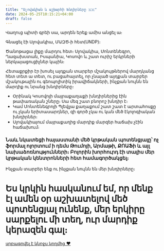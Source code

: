 ```yaml
---
title: "Սլովակիան և աշխարհի Խնդիրները 🇸🇰"
date: 2024-05-25T10:15:21+04:00
draft: false
---
```


Վաղուց պիտի գրեի սա, արդեն երեք ամիս անցել ա։

Գնացել էի Սլովակիա, ՄԱԶԾ֊ի հետ(UNDP)։

Ծանոթացա լիքը մարդու հետ։ Սլովակիա, Մոնտենեգրո, Ղազախստան, Իսպանիա, Կոսովո և շատ ուրիշ երկրների ներկայացուցիչներ կային։

Հետաքրքիր էր խոսել այդքան տարբեր մշակույթներով մարդկանց հետ տետ ա տետ, ու բացահայտել, որ չնայած այդքան տարբեր մշակութային ու գեոպոլիտիկ իրավիճակների, ինչքան նույնն են մարդիք ու նրանց խնդիրները։

- Օրինակ Կոսովոյի մայրաքաղաքի խնդիրներից էին թափառական շները։ Սա մեզ շատ բնորոշ խնդիր է։
- Կամ Մոնտենեգրոյի Պլեվլյա քաղաքում շատ շատ է արտահոսքը ու չկան երիտասարդներ, զի  գործ չկա ու կան մեծ էկոլոգիական խնդիրներ։
- Սլովակիայում մայրաքաղից մարդիք մարզեր հաճախ չէին հաճախում։

### Նաև նկատեցի հայաստանի մեծ կրթական պոտենցյալը՝ ոչ ֆորմալ ոլորտում ի դեմս Թումոյի, Արմաթի, ՔՈԱՖի և այլ նախաձոռնությունների։ Բոլորին խորհուրդ էի տալիս մեր կրթական կենտրոնների հետ համագործակցել։

Ինչքան տարբեր ենք ու ինչքան նույնն են մեր խնդիրները։ 

# Ես կրկին հասկանում եմ, որ մենք էլ ամեն օր աշխատելով մեծ պոտենցյալ ունենք, մեր երկիրը սարքելու մի տեղ, ուր մարդիք կերազեն գալ։

[սրբագրվել է կնոջս կողմից ❤️](https://arevikaroyan.com/)